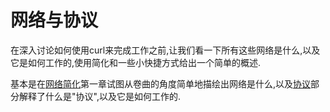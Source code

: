 
# 网络与协议

在深入讨论如何使用curl来完成工作之前,让我们看一下所有这些网络是什么,以及它是如何工作的,使用简化和一些小快捷方式给出一个简单的概述.

基本是在[网络简化](protocols-network.md)第一章试图从卷曲的角度简单地描绘出网络是什么,以及[协议](protocols-protocols.md)部分解释了什么是"协议",以及它是如何工作的.
